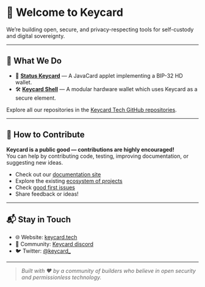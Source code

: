 # 👋 Welcome to Keycard

We’re building open, secure, and privacy-respecting tools for self-custody and digital sovereignty.

---

## 🔧 What We Do

- 🔑 **[Status Keycard](https://github.com/keycard-tech/status-keycard)** — A JavaCard applet implementing a BIP-32 HD wallet.
- 🛠️ **[Keycard Shell](https://github.com/keycard-tech/keycard-shell)** — A modular hardware wallet which uses Keycard as a secure element.

Explore all our repositories in the [Keycard Tech GitHub repositories](https://github.com/orgs/keycard-tech/repositories).

---

## 🤝 How to Contribute

**Keycard is a public good — contributions are highly encouraged!**  
You can help by contributing code, testing, improving documentation, or suggesting new ideas.

- Check out our [documentation site](https://keycard.tech/docs/)
- Explore the existing [ecosystem of projects](https://github.com/keycard-tech/keycard-ecosystem-projects/) 
- Check [good first issues](https://github.com/orgs/keycard-tech/projects/1/views/2?filterQuery=good+first+issue)
- Share feedback or ideas!

---

## 📬 Stay in Touch

- 🌐 Website: [keycard.tech](https://getkeycard.com)
- 💬 Community: [Keycard discord](https://discord.gg/uJAXk7jFhZ)
- 🐦 Twitter: [@keycard_](https://twitter.com/keycard_)

---

> _Built with ❤️ by a community of builders who believe in open security and permissionless technology._
